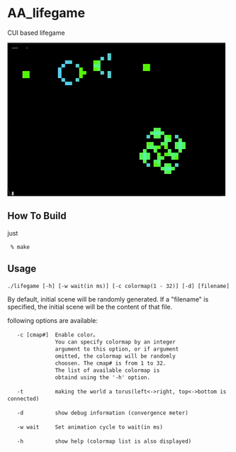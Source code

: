 # AA_lifegame
CUI based lifegame 

![CANNON](./AAlife.gif "lifegame")

## How To Build
just
```
 % make
```
## Usage
```
./lifegame [-h] [-w wait(in ms)] [-c colormap(1 - 32)] [-d] [filename]
```
By default, initial scene will be randomly generated.
If a "filename" is specified, the initial scene will be the content of that file.

following options are available:

```
   -c [cmap#]  Enable color。
               You can specify colormap by an integer 
               argument to this option, or if argument
               omitted, the colormap will be randomly 
               choosen. The cmap# is from 1 to 32.
               The list of available colormap is 
               obtaind using the '-h' option.

   -t          making the world a torus(left<->right, top<->bottom is connected)

   -d          show debug information (convergence meter)

   -w wait     Set animation cycle to wait(in ms)

   -h          show help (colormap list is also displayed)
